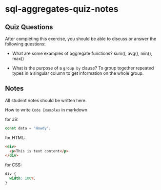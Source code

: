 # sql-aggregates-quiz-notes

## Quiz Questions

After completing this exercise, you should be able to discuss or answer the following questions:

- What are some examples of aggregate functions?
  sum(), avg(), min(), max()

- What is the purpose of a `group by` clause?
  To group together repeated types in a singular column to get information on the whole group.

## Notes

All student notes should be written here.

How to write `Code Examples` in markdown

for JS:

```javascript
const data = 'Howdy';
```

for HTML:

```html
<div>
  <p>This is text content</p>
</div>
```

for CSS:

```css
div {
  width: 100%;
}
```
